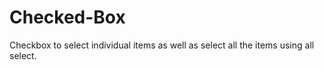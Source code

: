 # Checked-Box

Checkbox to select individual items as well as select all the items using all select.
